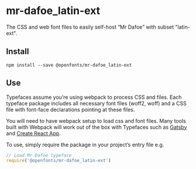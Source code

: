 
# mr-dafoe_latin-ext

The CSS and web font files to easily self-host “Mr Dafoe” with subset "latin-ext".

## Install

`npm install --save @openfonts/mr-dafoe_latin-ext`

## Use

Typefaces assume you’re using webpack to process CSS and files. Each typeface
package includes all necessary font files (woff2, woff) and a CSS file with
font-face declarations pointing at these files.

You will need to have webpack setup to load css and font files. Many tools built
with Webpack will work out of the box with Typefaces such as [Gatsby](https://github.com/gatsbyjs/gatsby)
and [Create React App](https://github.com/facebookincubator/create-react-app).

To use, simply require the package in your project’s entry file e.g.

```javascript
// Load Mr Dafoe typeface
require('@openfonts/mr-dafoe_latin-ext')
```
